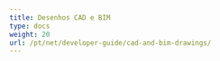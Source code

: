 ```yaml
---
title: Desenhos CAD e BIM
type: docs
weight: 20
url: /pt/net/developer-guide/cad-and-bim-drawings/
---
```

